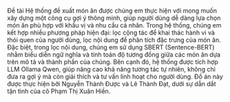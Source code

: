 Đề tài Hệ thống đề xuất món ăn được chúng em thực hiện với mong muốn xây dựng một công cụ gợi ý thông minh, giúp người dùng dễ dàng lựa chọn món ăn phù hợp với khẩu vị và nhu cầu cá nhân. Trong hệ thống, chúng em kết hợp nhiều phương pháp hiện đại: lọc cộng tác để khai thác hành vi và thói quen của người dùng, lọc nội dung để phân tích đặc trưng của món ăn. Đặc biệt, trong lọc nội dung, chúng em sử dụng SBERT (Sentence-BERT) nhằm biểu diễn ngữ nghĩa và tính toán độ tương đồng giữa các món ăn dựa trên mô tả và thành phần của chúng. Bên cạnh đó, hệ thống được tích hợp LLM Ollama Qwen, giúp nâng cao khả năng tương tác tự nhiên, không chỉ đưa ra gợi ý mà còn giải thích và tư vấn linh hoạt cho người dùng. Đồ án này được thực hiện bởi Nguyễn Thành Được và Lê Thành Đạt, dưới sự dẫn dắt tận tình của cô Phạm Thị Xuân Hiền.
